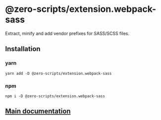 # @zero-scripts/extension.webpack-sass

Extract, minify and add vendor prefixes for SASS/SCSS files.

## Installation

### yarn

```
yarn add -D @zero-scripts/extension.webpack-sass
```

### npm

```
npm i -D @zero-scripts/extension.webpack-sass
```

## [Main documentation](https://github.com/artemirq/zero-scriptsjs/tree/0.5.x)
